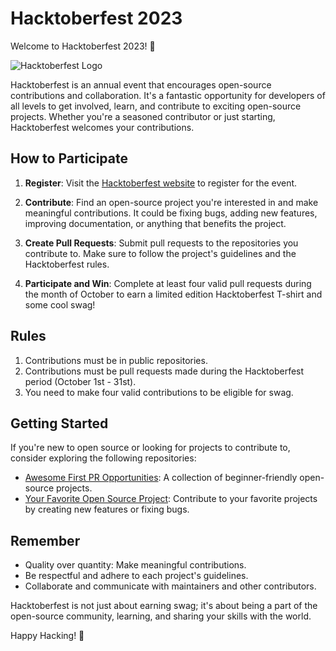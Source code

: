 # Hacktoberfest 2023

Welcome to Hacktoberfest 2023! 🎉

![Hacktoberfest Logo](https://hacktoberfest.com/_next/static/media/logo-hacktoberfest--horizontal.ebc5fdc8.svg)

Hacktoberfest is an annual event that encourages open-source contributions and collaboration. It's a fantastic opportunity for developers of all levels to get involved, learn, and contribute to exciting open-source projects. Whether you're a seasoned contributor or just starting, Hacktoberfest welcomes your contributions.

## How to Participate

1. **Register**: Visit the [Hacktoberfest website](https://hacktoberfest.digitalocean.com/) to register for the event.

2. **Contribute**: Find an open-source project you're interested in and make meaningful contributions. It could be fixing bugs, adding new features, improving documentation, or anything that benefits the project.

3. **Create Pull Requests**: Submit pull requests to the repositories you contribute to. Make sure to follow the project's guidelines and the Hacktoberfest rules.

4. **Participate and Win**: Complete at least four valid pull requests during the month of October to earn a limited edition Hacktoberfest T-shirt and some cool swag!

## Rules

1. Contributions must be in public repositories.
2. Contributions must be pull requests made during the Hacktoberfest period (October 1st - 31st).
3. You need to make four valid contributions to be eligible for swag.

## Getting Started

If you're new to open source or looking for projects to contribute to, consider exploring the following repositories:

- [Awesome First PR Opportunities](https://github.com/MunGell/awesome-for-beginners): A collection of beginner-friendly open-source projects.
- [Your Favorite Open Source Project](https://github.com/YourUsername/YourRepo): Contribute to your favorite projects by creating new features or fixing bugs.

## Remember

- Quality over quantity: Make meaningful contributions.
- Be respectful and adhere to each project's guidelines.
- Collaborate and communicate with maintainers and other contributors.

Hacktoberfest is not just about earning swag; it's about being a part of the open-source community, learning, and sharing your skills with the world.

Happy Hacking! 🚀
